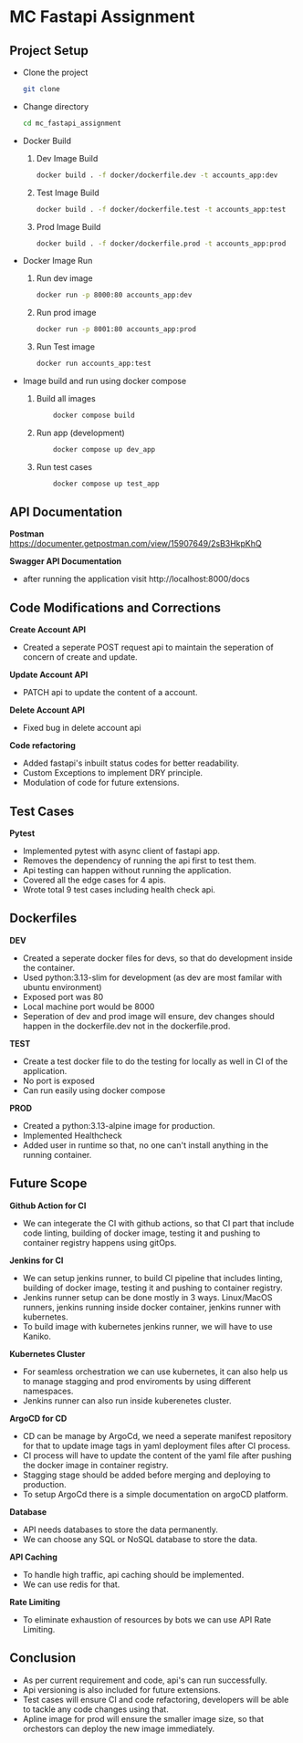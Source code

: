 # MC Fastapi Assignment

## Project Setup
- Clone the project
    ```sh
    git clone 
    ```

- Change directory
    ```sh
    cd mc_fastapi_assignment
    ```

- Docker Build
    1. Dev Image Build
        ```sh
        docker build . -f docker/dockerfile.dev -t accounts_app:dev
        ```

    2. Test Image Build
        ```sh
        docker build . -f docker/dockerfile.test -t accounts_app:test
        ```

    3. Prod Image Build
        ```sh
        docker build . -f docker/dockerfile.prod -t accounts_app:prod
        ```

- Docker Image Run
    1. Run dev image
        ```sh
        docker run -p 8000:80 accounts_app:dev
        ```

    2. Run prod image
        ```sh
        docker run -p 8001:80 accounts_app:prod
        ```

    3. Run Test image
        ```sh
        docker run accounts_app:test
        ```

-  Image build and run using docker compose
    1. Build all images
        ```sh
            docker compose build 
        ```

    2. Run app (development)
        ```sh
            docker compose up dev_app
        ```

    3. Run test cases
        ```sh
            docker compose up test_app
        ```

## API Documentation
**Postman**
https://documenter.getpostman.com/view/15907649/2sB3HkpKhQ

**Swagger API Documentation**
- after running the application visit http://localhost:8000/docs

## Code Modifications and Corrections
**Create Account API**
- Created a seperate POST request api to maintain the seperation of concern of create and update.

**Update Account API**
- PATCH api to update the content of a account.

**Delete Account API**
- Fixed bug in delete account api

**Code refactoring**
- Added fastapi's inbuilt status codes for better readability.
- Custom Exceptions to implement DRY principle.
- Modulation of code for future extensions.

## Test Cases
**Pytest**
- Implemented pytest with async client of fastapi app. 
- Removes the dependency of running the api first to test them.
- Api testing can happen without running the application.
- Covered all the edge cases for 4 apis.
- Wrote total 9 test cases including health check api.

## Dockerfiles
**DEV**
- Created a seperate docker files for devs, so that do development inside the container.
- Used python:3.13-slim for development (as dev are most familar with ubuntu environment)
- Exposed port was 80
- Local machine port would be 8000
- Seperation of dev and prod image will ensure, dev changes should happen in the dockerfile.dev not in the dockerfile.prod.

**TEST**
- Create a test docker file to do the testing for locally as well in CI of the application.
- No port is exposed
- Can run easily using docker compose

**PROD**
- Created a python:3.13-alpine image for production.
- Implemented Healthcheck
- Added user in runtime so that, no one can't install anything in the running container.


## Future Scope
**Github Action for CI**
- We can integerate the CI with github actions, so that CI part that include code linting, building of docker image, testing it and pushing to container registry happens using gitOps.

**Jenkins for CI**
- We can setup jenkins runner, to build CI pipeline that includes linting, building of docker image, testing it and pushing to container registry.
- Jenkins runner setup can be done mostly in 3 ways. Linux/MacOS runners, jenkins running inside docker container, jenkins runner with kubernetes.
- To build image with kubernetes jenkins runner, we will have to use Kaniko.

**Kubernetes Cluster**
- For seamless orchestration we can use kubernetes, it can also help us to manage stagging and prod enviroments by using different namespaces.
- Jenkins runner can also run inside kuberenetes cluster.

**ArgoCD for CD**
- CD can be manage by ArgoCd, we need a seperate manifest repository for that to update image tags in yaml deployment files after CI process.
- CI process will have to update the content of the yaml file after pushing the docker image in container registry.
- Stagging stage should be added before merging and deploying to production.
- To setup ArgoCd there is a simple documentation on argoCD platform.

**Database**
- API needs databases to store the data permanently. 
- We can choose any SQL or NoSQL database to store the data.

**API Caching**
- To handle high traffic, api caching should be implemented.
- We can use redis for that.

**Rate Limiting**
- To eliminate exhaustion of resources by bots we can use API Rate Limiting.


## Conclusion
- As per current requirement and code, api's can run successfully.
- Api versioning is also included for future extensions.
- Test cases will ensure CI and code refactoring, developers will be able to tackle any code changes using that.
- Apline image for prod will ensure the smaller image size, so that orchestors can deploy the new image immediately.